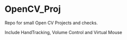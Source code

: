 # OpenCV_Proj

Repo for small Open CV Projects and checks.

Include HandTracking, Volume Control and Virtual Mouse 
